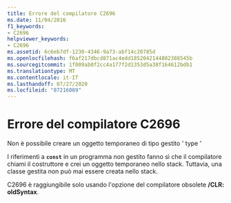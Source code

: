```yaml
---
title: Errore del compilatore C2696
ms.date: 11/04/2016
f1_keywords:
- C2696
helpviewer_keywords:
- C2696
ms.assetid: 6c6eb7df-1230-4346-9a73-abf14c20785d
ms.openlocfilehash: f6af217dbcd871ac4edd1852042144802388545b
ms.sourcegitcommit: 1f009ab0f2cc4a177f2d1353d5a38f164612bdb1
ms.translationtype: MT
ms.contentlocale: it-IT
ms.lasthandoff: 07/27/2020
ms.locfileid: "87216089"
---
```

# <a name="compiler-error-c2696"></a>Errore del compilatore C2696

Non è possibile creare un oggetto temporaneo di tipo gestito ' type '

I riferimenti a **`const`** in un programma non gestito fanno sì che il compilatore chiami il costruttore e crei un oggetto temporaneo nello stack. Tuttavia, una classe gestita non può mai essere creata nello stack.

C2696 è raggiungibile solo usando l'opzione del compilatore obsolete **/CLR: oldSyntax**.
